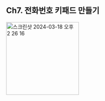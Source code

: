 Ch7. 전화번호 키패드 만들기
----
<img width="197" alt="스크린샷 2024-03-18 오후 2 26 16" src="https://github.com/HamBeomJoon/Android-Study/assets/37996727/410e7f48-a656-444d-98b2-1600a790ceae">

